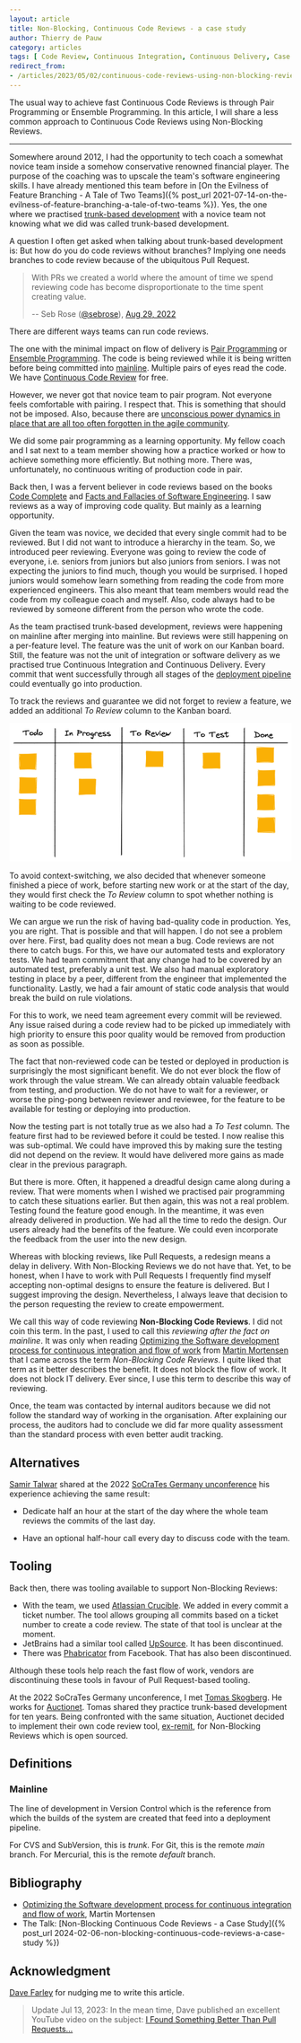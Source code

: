 ```yaml
---
layout: article
title: Non-Blocking, Continuous Code Reviews - a case study
author: Thierry de Pauw
category: articles
tags: [ Code Review, Continuous Integration, Continuous Delivery, Case Study]
redirect_from:
- /articles/2023/05/02/continuous-code-reviews-using-non-blocking-reviews-a-case-study
---
```


The usual way to achieve fast Continuous Code Reviews is through Pair Programming or Ensemble Programming. In this article, I will share a less common approach to Continuous Code Reviews using Non-Blocking Reviews.

---

Somewhere around 2012, I had the opportunity to tech coach a somewhat novice team inside a somehow conservative renowned financial player. The purpose of the coaching was to upscale the team's software engineering skills. I have already mentioned this team before in [On the Evilness of Feature Branching - A Tale of Two Teams]({% post_url 2021-07-14-on-the-evilness-of-feature-branching-a-tale-of-two-teams %}). Yes, the one where we practised [trunk-based development](https://trunkbaseddevelopment.com) with a novice team not knowing what we did was called trunk-based development.

A question I often get asked when talking about trunk-based development is: But how do you do code reviews without branches? Implying one needs branches to code review because of the ubiquitous Pull Request.

> With PRs we created a world where the amount of time we spend reviewing code has become disproportionate to the time spent creating value.
>
> -- Seb Rose ([@sebrose](https://twitter.com/sebrose)), [Aug 29, 2022](https://twitter.com/tdpauw/status/1564280563195953152)

There are different ways teams can run code reviews.

The one with the minimal impact on flow of delivery is [Pair Programming](http://www.extremeprogramming.org/rules/pair.html) or [Ensemble Programming](https://en.wikipedia.org/wiki/Mob_programming). The code is being reviewed while it is being written before being committed into [mainline](#mainline). Multiple pairs of eyes read the code. We have [Continuous Code Review](https://trunkbaseddevelopment.com/continuous-review/) for free.

However, we never got that novice team to pair program. Not everyone feels comfortable with pairing. I respect that. This is something that should not be imposed. Also, because there are [unconscious power dynamics in place that are all too often forgotten in the agile community](https://medium.com/@Romeu/agility-should-pay-attention-to-sociology-b671fd056933).

We did some pair programming as a learning opportunity. My fellow coach and I sat next to a team member showing how a practice worked or how to achieve something more efficiently. But nothing more. There was, unfortunately, no continuous writing of production code in pair.

Back then, I was a fervent believer in code reviews based on the books [Code Complete](https://www.goodreads.com/book/show/4845.Code_Complete) and [Facts and Fallacies of Software Engineering](https://www.goodreads.com/book/show/83792.Facts_and_Fallacies_of_Software_Engineering). I saw reviews as a way of improving code quality. But mainly as a learning opportunity.

Given the team was novice, we decided that every single commit had to be reviewed. But I did not want to introduce a hierarchy in the team. So, we introduced peer reviewing. Everyone was going to review the code of everyone, i.e. seniors from juniors but also juniors from seniors. I was not expecting the juniors to find much, though you would be surprised. I hoped juniors would somehow learn something from reading the code from more experienced engineers. This also meant that team members would read the code from my colleague coach and myself. Also, code always had to be reviewed by someone different from the person who wrote the code.

As the team practised trunk-based development, reviews were happening on mainline after merging into mainline. But reviews were still happening on a per-feature level. The feature was the unit of work on our Kanban board. Still, the feature was not the unit of integration or software delivery as we practised true Continuous Integration and Continuous Delivery. Every commit that went successfully through all stages of the [deployment pipeline](https://continuousdelivery.com/implementing/patterns/) could eventually go into production.

To track the reviews and guarantee we did not forget to review a feature, we added an additional *To Review* column to the Kanban board.

![Kanban board](/images/continuous-code-review-using-non-blocking-reviews-a-case-study/kanban.png)

To avoid context-switching, we also decided that whenever someone finished a piece of work, before starting new work or at the start of the day, they would first check the *To Review* column to spot whether nothing is waiting to be code reviewed.

We can argue we run the risk of having bad-quality code in production. Yes, you are right. That is possible and that will happen. I do not see a problem over here. First, bad quality does not mean a bug. Code reviews are not there to catch bugs. For this, we have our automated tests and exploratory tests. We had team commitment that any change had to be covered by an automated test, preferably a unit test. We also had manual exploratory testing in place by a peer, different from the engineer that implemented the functionality. Lastly, we had a fair amount of static code analysis that would break the build on rule violations.

For this to work, we need team agreement every commit will be reviewed. Any issue raised during a code review had to be picked up immediately with high priority to ensure this poor quality would be removed from production as soon as possible.

The fact that non-reviewed code can be tested or deployed in production is surprisingly the most significant benefit. We do not ever block the flow of work through the value stream. We can already obtain valuable feedback from testing, and production. We do not have to wait for a reviewer, or worse the ping-pong between reviewer and reviewee, for the feature to be available for testing or deploying into production.

Now the testing part is not totally true as we also had a *To Test* column. The feature first had to be reviewed before it could be tested. I now realise this was sub-optimal. We could have improved this by making sure the testing did not depend on the review. It would have delivered more gains as made clear in the previous paragraph.

But there is more. Often, it happened a dreadful design came along during a review. That were moments when I wished we practised pair programming to catch these situations earlier. But then again, this was not a real problem. Testing found the feature good enough. In the meantime, it was even already delivered in production. We had all the time to redo the design. Our users already had the benefits of the feature. We could even incorporate the feedback from the user into the new design.

Whereas with blocking reviews, like Pull Requests, a redesign means a delay in delivery. With Non-Blocking Reviews we do not have that. Yet, to be honest, when I have to work with Pull Requests I frequently find myself accepting non-optimal designs to ensure the feature is delivered. But I suggest improving the design. Nevertheless, I always leave that decision to the person requesting the review to create empowerment.

We call this way of code reviewing **Non-Blocking Code Reviews**. I did not coin this term. In the past, I used to call this *reviewing after the fact on mainline*. It was only when reading [Optimizing the Software development process for continuous integration and flow of work](https://itnext.io/optimizing-the-software-development-process-for-continuous-integration-and-flow-of-work-56cf614b3f59) from [Martin Mortensen](https://www.linkedin.com/in/martin-mortensen-sc/) that I came across the term *Non-Blocking Code Reviews*. I quite liked that term as it better describes the benefit. It does not block the flow of work. It does not block IT delivery. Ever since, I use this term to describe this way of reviewing.

Once, the team was contacted by internal auditors because we did not follow the standard way of working in the organisation. After explaining our process, the auditors had to conclude we did far more quality assessment than the standard process with even better audit tracking.

## Alternatives

[Samir Talwar](https://mastodon.social/@samir@functional.computer) shared at the 2022 [SoCraTes Germany unconference](https://socrates-conference.de) his experience achieving the same result:

- Dedicate half an hour at the start of the day where the whole team reviews the commits of the last day.

- Have an optional half-hour call every day to discuss code with the team.

## Tooling

Back then, there was tooling available to support Non-Blocking Reviews:

- With the team, we used [Atlassian Crucible](https://www.atlassian.com/software/crucible). We added in every commit a ticket number. The tool allows grouping all commits based on a ticket number to create a code review. The state of that tool is unclear at the moment.
- JetBrains had a similar tool called [UpSource](https://www.jetbrains.com/upsource/). It has been discontinued.
- There was [Phabricator](https://www.phacility.com/phabricator/) from Facebook. That has also been discontinued.

Although these tools help reach the fast flow of work, vendors are discontinuing these tools in favour of Pull Request-based tooling.

At the 2022 SoCraTes Germany unconference, I met [Tomas Skogberg](https://twitter.com/tskogberg). He works for [Auctionet](https://twitter.com/auctionetdev). Tomas shared they practice trunk-based development for ten years. Being confronted with the same situation, Auctionet decided to implement their own code review tool, [ex-remit](https://github.com/barsoom/ex-remit), for Non-Blocking Reviews which is open sourced.

## Definitions

### Mainline

The line of development in Version Control which is the reference from which the builds of the system are created that feed into a deployment pipeline.

For CVS and SubVersion, this is *trunk*. For Git, this is the remote *main* branch. For Mercurial, this is the remote *default* branch.

## Bibliography

- [Optimizing the Software development process for continuous integration and flow of work](https://itnext.io/optimizing-the-software-development-process-for-continuous-integration-and-flow-of-work-56cf614b3f59), Martin Mortensen
- The Talk: [Non-Blocking Continuous Code Reviews - a Case Study]({% post_url 2024-02-06-non-blocking-continuous-code-reviews-a-case-study %})

## Acknowledgment

[Dave Farley](https://twitter.com/davefarley77) for nudging me to write this article.

> Update Jul 13, 2023: In the mean time, Dave published an excellent YouTube video on the subject: [I Found Something Better Than Pull Requests...](https://www.youtube.com/watch?v=WmVe1QrWxYU)
